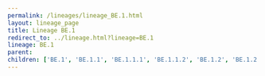 ```yaml
---
permalink: /lineages/lineage_BE.1.html
layout: lineage_page
title: Lineage BE.1
redirect_to: ../lineage.html?lineage=BE.1
lineage: BE.1
parent: 
children: ['BE.1', 'BE.1.1', 'BE.1.1.1', 'BE.1.1.2', 'BE.1.2', 'BE.1.2.1', 'BE.1.3', 'BE.1.4', 'BE.1.4.1', 'BE.1.4.2', 'BE.1.4.3', 'BE.1.4.4']
---
```

